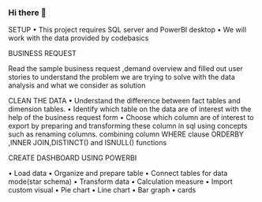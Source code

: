 ### Hi there 👋

SETUP
•	This project requires SQL server and PowerBI desktop
•	We will work with the data provided by codebasics

BUSINESS REQUEST

 Read the sample business request ,demand overview and filled out user stories to understand the problem 
 we are trying to solve with the data analysis and what we consider as solution


CLEAN THE DATA
•	Understand the difference between fact tables and dimension tables.
•	Identify which table on the data are of interest with the help of the business request form
•	Choose which column are of interest to export by preparing and transforming these column in sql using concepts
  such as renaming columns. combining column WHERE clause ORDERBY ,INNER JOIN,DISTINCT() and ISNULL() functions

CREATE DASHBOARD USING POWERBI
              
•	Load data
•	Organize and prepare table
•	Connect tables for data mode(star schema)
•	Transform data
•	Calculation measure
•	Import custom visual
•	Pie chart
•	Line chart
•	Bar graph
•	cards
